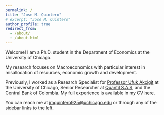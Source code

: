 ```yaml
---
permalink: /
title: "Jose M. Quintero"
# excerpt: "Jose M. Quintero"
author_profile: true
redirect_from: 
  - /about/
  - /about.html
---
```


Welcome! I am a Ph.D. student in the Department of Economics at the University of Chicago. 

My research focuses on Macroeconomics with particular interest in misallocation of resources, economic growth and development. 

Previously, I worked as a Research Specialist for [Professor Ufuk Akcigit](https://www.ufukakcigit.com/) at the University of Chicago, Senior Researcher at [Quantil S.A.S](https://quantil.co/en/), and the Central Bank of Colombia. My full experience is available in my CV [here](/files/pdf/Quintero_CV_01-2024.pdf).

You can reach me at [jmquintero925@uchicago.edu](mailto:jmquintero925@uchicago.edu) or through any of the sidebar links to the left.
